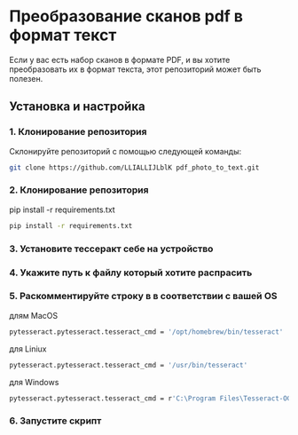 # Преобразование сканов pdf в формат текст
Если у вас есть набор сканов в формате PDF, и вы хотите преобразовать их в формат текста, этот репозиторий может быть полезен.
## Установка и настройка

### 1. Клонирование репозитория

Склонируйте репозиторий с помощью следующей команды:

```sh
git clone https://github.com/LLIALLIJLblK pdf_photo_to_text.git
```

### 2. Клонирование репозитория
pip install -r requirements.txt

```sh
pip install -r requirements.txt
```

### 3. Установите тессеракт себе на устройство

### 4. Укажите путь к файлу который хотите распрасить


### 5. Раскомментируйте строку в в соответствии с вашей OS
длям MacOS 
```sh
pytesseract.pytesseract.tesseract_cmd = '/opt/homebrew/bin/tesseract'
```
для Liniux
```sh
pytesseract.pytesseract.tesseract_cmd = '/usr/bin/tesseract'
```
для Windows
```sh
pytesseract.pytesseract.tesseract_cmd = r'C:\Program Files\Tesseract-OCR\tesseract.exe'
```

### 6. Запустите скрипт
